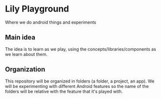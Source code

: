 # Lily Playground

Where we do android things and experiments

## Main idea

The idea is to learn as we play, using the concepts/libraries/components as we learn about them.

## Organization

This repository will be organized in folders (a folder, a project, an app). We will be experimenting with different Android features so the name of the folders will be relative with the feature that it's played with.


